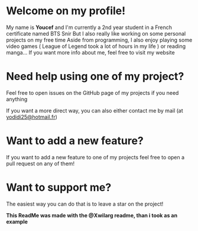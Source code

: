 # **Welcome on my profile!**

My name is **Youcef** and I'm currently a 2nd year student in a French certificate named BTS Snir
But I also really like working on some personal projects on my free time
Aside from programming, I also enjoy playing some video games ( League of Legend took a lot of hours in my life ) or reading manga...
If you want more info about me, feel free to visit my website

# **Need help using one of my project?**
Feel free to open issues on the GitHub page of my projects if you need anything

If you want a more direct way, you can also either contact me by mail (at yodidi25@hotmail.fr)

# **Want to add a new feature?**
If you want to add a new feature to one of my projects feel free to open a pull request on any of them!

# **Want to support me?**
The easiest way you can do that is to leave a star on the project!

**This ReadMe was made with the @Xwilarg readme, than i took as an example**
